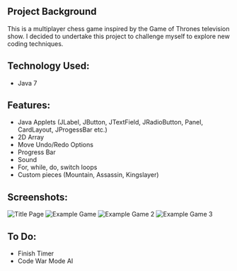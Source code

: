 ## Project Background
This is a multiplayer chess game inspired by the Game of Thrones television show. I decided to undertake this project to challenge myself to explore new coding techniques.

## Technology Used:
- Java 7

## Features:
- Java Applets (JLabel, JButton, JTextField, JRadioButton, Panel, CardLayout, JProgessBar etc.) 
- 2D Array
- Move Undo/Redo Options
- Progress Bar
- Sound
- For, while, do, switch loops
- Custom pieces (Mountain, Assassin, Kingslayer)

## Screenshots:
![Title Page](https://i.postimg.cc/KY5xx9b3/screenshot-1.png)
![Example Game](https://i.postimg.cc/B6Y31XXq/screenshot-2.png)
![Example Game 2](https://i.postimg.cc/Jn4mnb76/screenshot-3.png)
![Example Game 3](https://i.postimg.cc/rsDkGMr5/screenshot-4.png)

## To Do:
- Finish Timer
- Code War Mode AI
